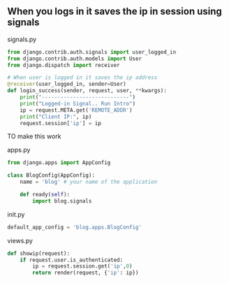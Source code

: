 ## When you logs in it saves the ip in session using signals 

signals.py
```python
from django.contrib.auth.signals import user_logged_in
from django.contrib.auth.models import User
from django.dispatch import receiver

# When user is logged in it saves the ip address
@receiver(user_logged_in, sender=User)
def login_success(sender, request, user, **kwargs):
    print("----------------------------")
    print("Logged-in Signal.. Run Intro")
    ip = request.META.get('REMOTE_ADDR') 
    print("Client IP:", ip)
    request.session['ip'] = ip
```

TO make this work

apps.py
```python
from django.apps import AppConfig

class BlogConfig(AppConfig):
    name = 'blog' # your name of the application

    def ready(self):
        import blog.signals
```

init.py
```python
default_app_config = 'blog.apps.BlogConfig'
```

views.py
```python
def showip(request):
    if request.user.is_authenticated:
        ip = request.session.get('ip',0)
        return render(request, {'ip': ip})
```
